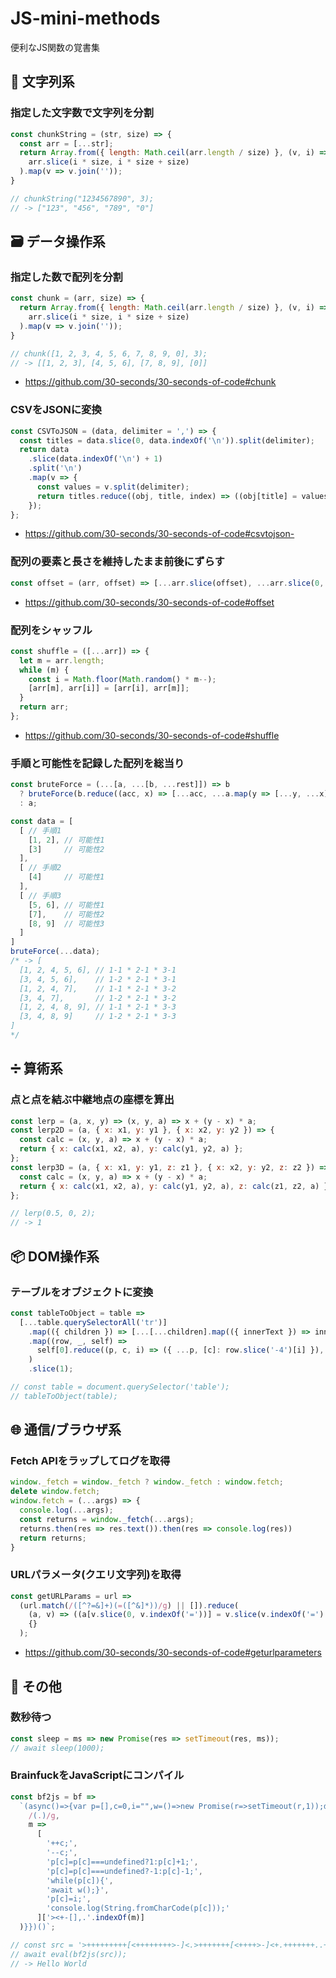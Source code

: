 # JS-mini-methods
便利なJS関数の覚書集

## 📜 文字列系
### 指定した文字数で文字列を分割
```js
const chunkString = (str, size) => {
  const arr = [...str];
  return Array.from({ length: Math.ceil(arr.length / size) }, (v, i) =>
    arr.slice(i * size, i * size + size)
  ).map(v => v.join(''));
}

// chunkString("1234567890", 3); 
// -> ["123", "456", "789", "0"]
```
## 🗃️ データ操作系
### 指定した数で配列を分割
```js
const chunk = (arr, size) => {
  return Array.from({ length: Math.ceil(arr.length / size) }, (v, i) =>
    arr.slice(i * size, i * size + size)
  ).map(v => v.join(''));
}

// chunk([1, 2, 3, 4, 5, 6, 7, 8, 9, 0], 3); 
// -> [[1, 2, 3], [4, 5, 6], [7, 8, 9], [0]]
```
- https://github.com/30-seconds/30-seconds-of-code#chunk
### CSVをJSONに変換
```js
const CSVToJSON = (data, delimiter = ',') => {
  const titles = data.slice(0, data.indexOf('\n')).split(delimiter);
  return data
    .slice(data.indexOf('\n') + 1)
    .split('\n')
    .map(v => {
      const values = v.split(delimiter);
      return titles.reduce((obj, title, index) => ((obj[title] = values[index]), obj), {});
    });
};
```
- https://github.com/30-seconds/30-seconds-of-code#csvtojson-
### 配列の要素と長さを維持したまま前後にずらす
```js
const offset = (arr, offset) => [...arr.slice(offset), ...arr.slice(0, offset)];
```
- https://github.com/30-seconds/30-seconds-of-code#offset
### 配列をシャッフル
```js
const shuffle = ([...arr]) => {
  let m = arr.length;
  while (m) {
    const i = Math.floor(Math.random() * m--);
    [arr[m], arr[i]] = [arr[i], arr[m]];
  }
  return arr;
};
```
- https://github.com/30-seconds/30-seconds-of-code#shuffle
### 手順と可能性を記録した配列を総当り
```js
const bruteForce = (...[a, ...[b, ...rest]]) => b
  ? bruteForce(b.reduce((acc, x) => [...acc, ...a.map(y => [...y, ...x])], []), ...rest)
  : a;
```
```js
const data = [
  [ // 手順1
    [1, 2], // 可能性1
    [3]     // 可能性2
  ],
  [ // 手順2
    [4]     // 可能性1
  ],
  [ // 手順3
    [5, 6], // 可能性1
    [7],    // 可能性2
    [8, 9]  // 可能性3
  ]
]
bruteForce(...data);
/* -> [
  [1, 2, 4, 5, 6], // 1-1 * 2-1 * 3-1
  [3, 4, 5, 6],    // 1-2 * 2-1 * 3-1
  [1, 2, 4, 7],    // 1-1 * 2-1 * 3-2
  [3, 4, 7],       // 1-2 * 2-1 * 3-2
  [1, 2, 4, 8, 9], // 1-1 * 2-1 * 3-3
  [3, 4, 8, 9]     // 1-2 * 2-1 * 3-3
]
*/
```
## ➗ 算術系
### 点と点を結ぶ中継地点の座標を算出
```js
const lerp = (a, x, y) => (x, y, a) => x + (y - x) * a;
const lerp2D = (a, { x: x1, y: y1 }, { x: x2, y: y2 }) => {
  const calc = (x, y, a) => x + (y - x) * a;
  return { x: calc(x1, x2, a), y: calc(y1, y2, a) };
};
const lerp3D = (a, { x: x1, y: y1, z: z1 }, { x: x2, y: y2, z: z2 }) => {
  const calc = (x, y, a) => x + (y - x) * a;
  return { x: calc(x1, x2, a), y: calc(y1, y2, a), z: calc(z1, z2, a) };
};

// lerp(0.5, 0, 2);
// -> 1
```
## 📦 DOM操作系
### テーブルをオブジェクトに変換
```js
const tableToObject = table =>
  [...table.querySelectorAll('tr')]
    .map(({ children }) => [...[...children].map(({ innerText }) => innerText)])
    .map((row, _, self) =>
      self[0].reduce((p, c, i) => ({ ...p, [c]: row.slice('-4')[i] }), {})
    )
    .slice(1);

// const table = document.querySelector('table');
// tableToObject(table);
```
## 🌐 通信/ブラウザ系
### Fetch APIをラップしてログを取得
```js
window._fetch = window._fetch ? window._fetch : window.fetch;
delete window.fetch;
window.fetch = (...args) => {
  console.log(...args);
  const returns = window._fetch(...args);
  returns.then(res => res.text()).then(res => console.log(res))
  return returns;
}
```
### URLパラメータ(クエリ文字列)を取得
```js
const getURLParams = url =>
  (url.match(/([^?=&]+)(=([^&]*))/g) || []).reduce(
    (a, v) => ((a[v.slice(0, v.indexOf('='))] = v.slice(v.indexOf('=') + 1)), a),
    {}
  );
```
- https://github.com/30-seconds/30-seconds-of-code#geturlparameters
## 🔧 その他
### 数秒待つ
```js
const sleep = ms => new Promise(res => setTimeout(res, ms));
// await sleep(1000);
```
### BrainfuckをJavaScriptにコンパイル
```js
const bf2js = bf =>
  `(async()=>{var p=[],c=0,i="",w=()=>new Promise(r=>setTimeout(r,1));document.onkeydown=e=>i=e.key.charCodeAt();${bf.replace(
    /(.)/g,
    m =>
      [
        '++c;',
        '--c;',
        'p[c]=p[c]===undefined?1:p[c]+1;',
        'p[c]=p[c]===undefined?-1:p[c]-1;',
        'while(p[c]){',
        'await w();}',
        'p[c]=i;',
        'console.log(String.fromCharCode(p[c]));'
      ]['><+-[],.'.indexOf(m)]
  )}})()`;

// const src = '>+++++++++[<++++++++>-]<.>+++++++[<++++>-]<+.+++++++..+++.[-]>++++++++[<++++>-]<.>+++++++++++[<+++++>-]<.>++++++++[<+++>-]<.+++.------.--------.[-]>++++++++[<++++>-]<+.[-]++++++++++.';
// await eval(bf2js(src));
// -> Hello World
```
